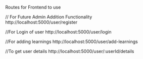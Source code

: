Routes for Frontend to use 



// For Future Admin Addition Functionality
http://localhost:5000/user/register



//For Login of user 
http://localhost:5000/user/login



//For adding learnings
http://localhost:5000/user/add-learnings



//To get user details
http://localhost:5000/user/:userId/details